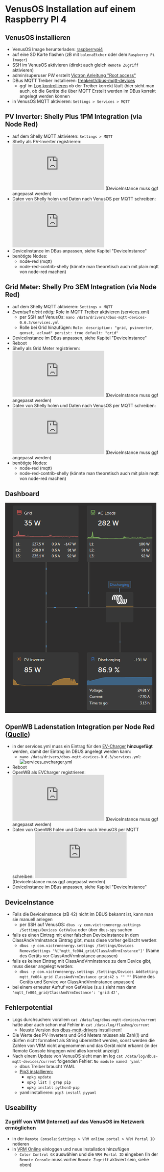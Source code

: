 # VenusOS Installation auf einem Raspberry PI 4
## VenusOS installieren
- VenusOS Image herunterladen: [raspberrypi4](https://updates.victronenergy.com/feeds/venus/release/images/raspberrypi4/)
- auf eine SD Karte flashen (zB mit `balenaEtcher` oder dem `Raspberry Pi Imager`)
- SSH im VenusOS aktivieren (direkt auch gleich `Remote Zugriff` aktivieren)
- admin/superuser PW erstellt [Victron Anleitung "Root access"](https://www.victronenergy.com/live/ccgx:root_access)
- DBus MQTT Treiber installieren: [freakent/dbus-mqtt-devices](https://github.com/freakent/dbus-mqtt-devices)
  - ggf im [Log kontrollieren](https://github.com/freakent/dbus-mqtt-devices/tree/main#troubleshooting) ob der Treiber korrekt läuft (hier sieht man auch, ob die Geräte die über MQTT Erstellt werden im DBus korrekt angelegt werden können
- in VenusOS MQTT aktivieren: `Settings > Services > MQTT`
## PV Inverter: Shelly Plus 1PM Integration (via Node Red)
- auf dem Shelly MQTT aktivieren: `Settings > MQTT`
- Shelly als PV-Inverter registrieren: ![Flow](https://github.com/CommentSectionScientist/VenusOs/blob/main/SetupShellyPvInverter.json) (DeviceInstance muss ggf angepasst werden)
- Daten von Shelly holen und Daten nach VenusOS per MQTT schreiben: ![Flow](https://github.com/CommentSectionScientist/VenusOs/blob/main/DataShellyPvInverter.json)
- DeviceInstance im DBus anpassen, siehe Kapitel "DeviceInstance"
- benötigte Nodes:
  - node-red (mqtt)
  - node-red-contrib-shelly (könnte man theoretisch auch mit plain mqtt von node-red machen)
## Grid Meter: Shelly Pro 3EM Integration (via Node Red)
- auf dem Shelly MQTT aktivieren: `Settings > MQTT`
- _Eventuell nicht nötig:_ Role in MQTT Treiber aktivieren (services.xml)
  - per SSH auf VenusOs: `nano /data/drivers/dbus-mqtt-devices-0.6.3/services.yml`
  - Rolle bei Grid hinzufügen:
        `Role:
          description: "grid, pvinverter, genset, acload"
          persist: true
          default: "grid"`
- DeviceInstance im DBus anpassen, siehe Kapitel "DeviceInstance"
- Reboot
- Shelly als Grid Meter registrieren: ![Flow](https://github.com/CommentSectionScientist/VenusOs/blob/main/SetupShellyGridMeter.json) (DeviceInstance muss ggf angepasst werden)
- Daten von Shelly holen und Daten nach VenusOS per MQTT schreiben: ![Flow](https://github.com/CommentSectionScientist/VenusOs/blob/main/DataShellyGridMeter.json) (DeviceInstance muss ggf angepasst werden)
- benötigte Nodes:
  - node-red (mqtt)
  - node-red-contrib-shelly (könnte man theoretisch auch mit plain mqtt von node-red machen)
## Dashboard
![VRM Protal mit Speicher](https://github.com/CommentSectionScientist/VenusOs/blob/main/VRM_mit_Speicher.png)
 
## OpenWB Ladenstation Integration per Node Red ([Quelle](https://openwb.de/forum/viewtopic.php?p=85030&sid=4fa25e6eacd715ca001b10b43cc97e54#p85030))
- in der services.yml muss ein Eintrag für den [EV-Charger](https://openwb.de/forum/viewtopic.php?p=85205#p85205) **hinzugefügt** werden, damit der Eintrag im DBUS angelegt werden kann:
  - `nano /data/drivers/dbus-mqtt-devices-0.6.3/services.yml`: ![services_evcharger.yml](https://github.com/CommentSectionScientist/VenusOs/blob/main/services_evcharger.yml)
- Reboot
- OpenWB als EVCharger registrieren: ![Flow](https://github.com/CommentSectionScientist/VenusOs/blob/main/SetupEVCharger.json) (DeviceInstance muss ggf angepasst werden)
- Daten von OpenWB holen und Daten nach VenusOS per MQTT schreiben: ![Flow](https://github.com/CommentSectionScientist/VenusOs/blob/main/DataEVCharger.json) (DeviceInstance muss ggf angepasst werden)
- DeviceInstance im DBus anpassen, siehe Kapitel "DeviceInstance"

## DeviceInstance
- Falls die DeviceInstance (zB 42) nicht im DBUS bekannt ist, kann man sie manuell anlegen
  - per SSH auf VenusOS: `dbus -y com.victronenergy.settings /Settings/Devices GetValue` oder über `dbus-spy` suchen
- falls es einen Eintrag mit einer falschen DeviceInstance in dem ClassAndVrmInstance Eintrag gibt, muss diese vorher gelöscht werden:
  - `dbus -y com.victronenergy.settings /Settings/Devices RemoveSettings '%["mqtt_fe004_grid/ClassAndVrmInstance"]'` (Name des Geräts vor ClassAndVrmInstance anpassen)
- falls es keinen Eintrag mit ClassAndVrmInstance zu dem Device gibt, muss dieser angelegt werden:
  - `dbus -y com.victronenergy.settings /Settings/Devices AddSetting mqtt_fe004_grid ClassAndVrmInstance grid:42 s "" ""` (Name des Geräts und Service vor ClassAndVrmInstance anpassen)
- bei einem erneuter Aufruf von GetValue (s.u.) sieht man dann `'mqtt_fe004_grid/ClassAndVrmInstance': 'grid:42',`

## Fehlerpotential
- Logs durchsuchen: vorallem `cat /data/log/dbus-mqtt-devices/current` hatte aber auch schon mal Fehler in `cat /data/log/flashmq/current`
  - Neuste Version des [dbus-mqtt-drivers](https://github.com/freakent/dbus-mqtt-devices/releases/) installieren! 
- Die Werte des PV-Inverters und Grid Meters müssen als Zahl(!) und dürfen nicht formatiert als String übermittelt werden, sonst werden die Zahlen von VRM nicht angenommen und das Gerät nicht erkannt (in der Remote Console hingegen wird alles korrekt anzeigt)
- Nach einem Update von VenusOS sieht man im log `cat /data/log/dbus-mqtt-devices/current` folgenden Fehler: `No module named 'yaml'`
  - dbus Treiber braucht YAML
  - [Pip3 installieren:](https://community.victronenergy.com/questions/93714/no-pip-in-python.html)
    - `opkg update`
    - `opkg list | grep pip`
    - `opkg install python3-pip`
  - yaml installieren: `pip3 install pyyaml`

## Useability
### Zugriff von VRM (Internet) auf das VenusOS im Netzwerk ermöglichen
- in der `Remote Console`: `Settings > VRM online portal > VRM Portal ID` notieren
- in [VRM Online](https://vrm.victronenergy.com) einloggen und neue Installation hinzufügen
  - `Color Control GX` auswählen und die `VRM Portal ID` eingeben (In der `Remote Console` muss vorher `Remote Zugriff` aktiviert sein, siehe oben)


